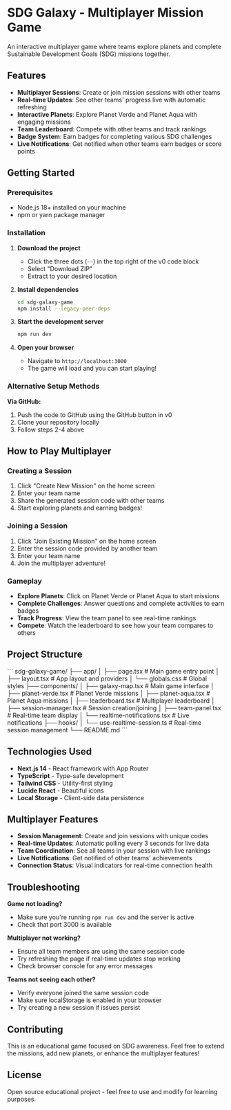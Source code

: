 # SDG Galaxy - Multiplayer Mission Game

An interactive multiplayer game where teams explore planets and complete Sustainable Development Goals (SDG) missions together.

## Features

- **Multiplayer Sessions**: Create or join mission sessions with other teams
- **Real-time Updates**: See other teams' progress live with automatic refreshing
- **Interactive Planets**: Explore Planet Verde and Planet Aqua with engaging missions
- **Team Leaderboard**: Compete with other teams and track rankings
- **Badge System**: Earn badges for completing various SDG challenges
- **Live Notifications**: Get notified when other teams earn badges or score points

## Getting Started

### Prerequisites

- Node.js 18+ installed on your machine
- npm or yarn package manager

### Installation

1. **Download the project**
   - Click the three dots (⋯) in the top right of the v0 code block
   - Select "Download ZIP"
   - Extract to your desired location

2. **Install dependencies**
   ```bash
   cd sdg-galaxy-game
   npm install --legacy-peer-deps 
   ```

3. **Start the development server**
   ```bash
   npm run dev
   ```

4. **Open your browser**
   - Navigate to `http://localhost:3000`
   - The game will load and you can start playing!

### Alternative Setup Methods

**Via GitHub:**
1. Push the code to GitHub using the GitHub button in v0
2. Clone your repository locally
3. Follow steps 2-4 above

## How to Play Multiplayer

### Creating a Session
1. Click "Create New Mission" on the home screen
2. Enter your team name
3. Share the generated session code with other teams
4. Start exploring planets and earning badges!

### Joining a Session
1. Click "Join Existing Mission" on the home screen
2. Enter the session code provided by another team
3. Enter your team name
4. Join the multiplayer adventure!

### Gameplay
- **Explore Planets**: Click on Planet Verde or Planet Aqua to start missions
- **Complete Challenges**: Answer questions and complete activities to earn badges
- **Track Progress**: View the team panel to see real-time rankings
- **Compete**: Watch the leaderboard to see how your team compares to others

## Project Structure

\`\`\`
sdg-galaxy-game/
├── app/
│   ├── page.tsx          # Main game entry point
│   ├── layout.tsx        # App layout and providers
│   └── globals.css       # Global styles
├── components/
│   ├── galaxy-map.tsx    # Main game interface
│   ├── planet-verde.tsx  # Planet Verde missions
│   ├── planet-aqua.tsx   # Planet Aqua missions
│   ├── leaderboard.tsx   # Multiplayer leaderboard
│   ├── session-manager.tsx # Session creation/joining
│   ├── team-panel.tsx    # Real-time team display
│   └── realtime-notifications.tsx # Live notifications
├── hooks/
│   └── use-realtime-session.ts # Real-time session management
└── README.md
\`\`\`

## Technologies Used

- **Next.js 14** - React framework with App Router
- **TypeScript** - Type-safe development
- **Tailwind CSS** - Utility-first styling
- **Lucide React** - Beautiful icons
- **Local Storage** - Client-side data persistence

## Multiplayer Features

- **Session Management**: Create and join sessions with unique codes
- **Real-time Updates**: Automatic polling every 3 seconds for live data
- **Team Coordination**: See all teams in your session with live rankings
- **Live Notifications**: Get notified of other teams' achievements
- **Connection Status**: Visual indicators for real-time connection health

## Troubleshooting

**Game not loading?**
- Make sure you're running `npm run dev` and the server is active
- Check that port 3000 is available

**Multiplayer not working?**
- Ensure all team members are using the same session code
- Try refreshing the page if real-time updates stop working
- Check browser console for any error messages

**Teams not seeing each other?**
- Verify everyone joined the same session code
- Make sure localStorage is enabled in your browser
- Try creating a new session if issues persist

## Contributing

This is an educational game focused on SDG awareness. Feel free to extend the missions, add new planets, or enhance the multiplayer features!

## License

Open source educational project - feel free to use and modify for learning purposes.

